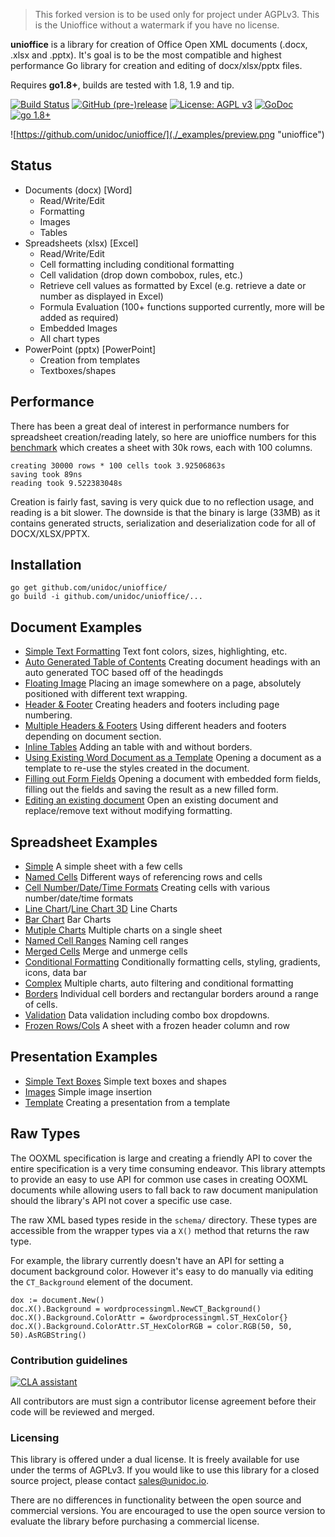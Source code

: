 
> This forked version is to be used only for project under AGPLv3.
> This is the Unioffice without a watermark if you have no license.

**unioffice** is a library for creation of Office Open XML documents (.docx, .xlsx
and .pptx).  It's goal is to be the most compatible and highest performance Go
library for creation and editing of docx/xlsx/pptx files.

Requires **go1.8+**, builds are tested with 1.8, 1.9 and tip.

[![Build Status](https://travis-ci.org/unidoc/unioffice.svg?branch=master)](https://travis-ci.org/unidoc/unioffice)
[![GitHub (pre-)release](https://img.shields.io/github/release/unidoc/unioffice/all.svg)](https://github.com/unidoc/unioffice/releases)
[![License: AGPL v3](https://img.shields.io/badge/License-Dual%20AGPL%20v3/Commercial-blue.svg)](https://www.gnu.org/licenses/agpl-3.0)
[![GoDoc](https://godoc.org/github.com/unidoc/unioffice?status.svg)](https://godoc.org/github.com/unidoc/unioffice)
[![go 1.8+](https://img.shields.io/badge/go-1.8%2B-blue.svg)](http://golang.org)

![https://github.com/unidoc/unioffice/](./_examples/preview.png "unioffice")



## Status ##

- Documents (docx) [Word]
	- Read/Write/Edit
	- Formatting
	- Images
	- Tables
- Spreadsheets (xlsx) [Excel]
 	- Read/Write/Edit
 	- Cell formatting including conditional formatting
	- Cell validation (drop down combobox, rules, etc.)
    - Retrieve cell values as formatted by Excel (e.g. retrieve a date or number as displayed in Excel)
 	- Formula Evaluation (100+ functions supported currently, more will be added as required)
 	- Embedded Images
 	- All chart types
- PowerPoint (pptx) [PowerPoint]
	- Creation from templates
	- Textboxes/shapes


## Performance ##

There has been a great deal of interest in performance numbers for spreadsheet
creation/reading lately, so here are unioffice numbers for this
[benchmark](https://github.com/unidoc/unioffice/tree/master/_examples/spreadsheet/lots-of-rows)
which creates a sheet with 30k rows, each with 100 columns.

    creating 30000 rows * 100 cells took 3.92506863s
    saving took 89ns
    reading took 9.522383048s

Creation is fairly fast, saving is very quick due to no reflection usage, and
reading is a bit slower. The downside is that the binary is large (33MB) as it
contains generated structs, serialization and deserialization code for all of
DOCX/XLSX/PPTX.

## Installation ##
    
    go get github.com/unidoc/unioffice/
    go build -i github.com/unidoc/unioffice/...

## Document Examples ##

- [Simple Text Formatting](https://github.com/unidoc/unioffice/tree/master/_examples/document/simple) Text font colors, sizes, highlighting, etc.
- [Auto Generated Table of Contents](https://github.com/unidoc/unioffice/tree/master/_examples/document/toc) Creating document headings with an auto generated TOC based off of the headingds
- [Floating Image](https://github.com/unidoc/unioffice/tree/master/_examples/document/image) Placing an image somewhere on a page, absolutely positioned with different text wrapping.
- [Header & Footer](https://github.com/unidoc/unioffice/tree/master/_examples/document/header-footer) Creating headers and footers including page numbering.
- [Multiple Headers & Footers](https://github.com/unidoc/unioffice/tree/master/_examples/document/header-footer-multiple) Using different headers and footers depending on document section.
- [Inline Tables](https://github.com/unidoc/unioffice/tree/master/_examples/document/tables) Adding an table with and without borders.
- [Using Existing Word Document as a Template](https://github.com/unidoc/unioffice/tree/master/_examples/document/use-template) Opening a document as a template to re-use the styles created in the document.
- [Filling out Form Fields](https://github.com/unidoc/unioffice/tree/master/_examples/document/fill-out-form) Opening a document with embedded form fields, filling out the fields and saving the result as  a new filled form.
- [Editing an existing document](https://github.com/unidoc/unioffice/tree/master/_examples/document/edit-document) Open an existing document and replace/remove text without modifying formatting.

## Spreadsheet Examples ##
- [Simple](https://github.com/unidoc/unioffice/tree/master/_examples/spreadsheet/simple) A simple sheet with a few cells
- [Named Cells](https://github.com/unidoc/unioffice/tree/master/_examples/spreadsheet/named-cells) Different ways of referencing rows and cells
- [Cell Number/Date/Time Formats](https://github.com/unidoc/unioffice/tree/master/_examples/spreadsheet/number-date-time-formats) Creating cells with various number/date/time formats
- [Line Chart](https://github.com/unidoc/unioffice/tree/master/_examples/spreadsheet/line-chart)/[Line Chart 3D](https://github.com/unidoc/unioffice/tree/master/_examples/spreadsheet/line-chart-3d) Line Charts
- [Bar Chart](https://github.com/unidoc/unioffice/tree/master/_examples/spreadsheet/bar-chart) Bar Charts
- [Mutiple Charts](https://github.com/unidoc/unioffice/tree/master/_examples/spreadsheet/multiple-charts) Multiple charts on a single sheet
- [Named Cell Ranges](https://github.com/unidoc/unioffice/tree/master/_examples/spreadsheet/named-ranges) Naming cell ranges
- [Merged Cells](https://github.com/unidoc/unioffice/tree/master/_examples/spreadsheet/merged) Merge and unmerge cells
- [Conditional Formatting](https://github.com/unidoc/unioffice/tree/master/_examples/spreadsheet/conditional-formatting) Conditionally formatting cells, styling, gradients, icons, data bar
- [Complex](https://github.com/unidoc/unioffice/tree/master/_examples/spreadsheet/complex) Multiple charts, auto filtering and conditional formatting
- [Borders](https://github.com/unidoc/unioffice/tree/master/_examples/spreadsheet/borders) Individual cell borders and rectangular borders around a range of cells.
- [Validation](https://github.com/unidoc/unioffice/tree/master/_examples/spreadsheet/validation) Data validation including combo box dropdowns.
- [Frozen Rows/Cols](https://github.com/unidoc/unioffice/tree/master/_examples/spreadsheet/freeze-rows-cols) A sheet with a frozen header column and row

## Presentation Examples ##

- [Simple Text Boxes](https://github.com/unidoc/unioffice/tree/master/_examples/presentation/simple) Simple text boxes and shapes
- [Images](https://github.com/unidoc/unioffice/tree/master/_examples/presentation/image) Simple image insertion
- [Template](https://github.com/unidoc/unioffice/tree/master/_examples/presentation/use-template/simple) Creating a presentation from a template

## Raw Types ##

The OOXML specification is large and creating a friendly API to cover the entire
specification is a very time consuming endeavor.  This library attempts to
provide an easy to use API for common use cases in creating OOXML documents
while allowing users to fall back to raw document manipulation should the
library's API not cover a specific use case.

The raw XML based types reside in the ```schema/``` directory. These types are
accessible from the wrapper types via a ```X()``` method that returns the raw
type. 

For example, the library currently doesn't have an API for setting a document
background color. However it's easy to do manually via editing the
```CT_Background``` element of the document.

    dox := document.New()
    doc.X().Background = wordprocessingml.NewCT_Background()
	doc.X().Background.ColorAttr = &wordprocessingml.ST_HexColor{}
	doc.X().Background.ColorAttr.ST_HexColorRGB = color.RGB(50, 50, 50).AsRGBString()

### Contribution guidelines ###

[![CLA assistant](https://cla-assistant.io/readme/badge/unidoc/unioffice)](https://cla-assistant.io/unidoc/unioffice)

All contributors are must sign a contributor license agreement before their code
will be reviewed and merged.


### Licensing ###

This library is offered under a dual license. It is freely available for use
under the terms of AGPLv3. If you would like to use this library for a closed
source project, please contact sales@unidoc.io.

There are no differences in functionality between the open source and commercial 
versions. You are encouraged to use the open source version to evaluate the library
before purchasing a commercial license.

